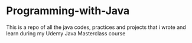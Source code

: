 # Programming-with-Java
This is a repo of all the java codes, practices and projects that i wrote and learn during my Udemy Java Masterclass course
